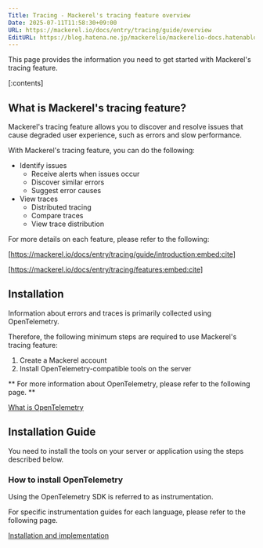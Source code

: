 ```yaml
---
Title: Tracing - Mackerel's tracing feature overview
Date: 2025-07-11T11:58:30+09:00
URL: https://mackerel.io/docs/entry/tracing/guide/overview
EditURL: https://blog.hatena.ne.jp/mackerelio/mackerelio-docs.hatenablog.mackerel.io/atom/entry/6802418398507686233
---
```


This page provides the information you need to get started with Mackerel's tracing feature.

[:contents]

## What is Mackerel's tracing feature?

Mackerel's tracing feature allows you to discover and resolve issues that cause degraded user experience, such as errors and slow performance.

With Mackerel's tracing feature, you can do the following:

* Identify issues
  * Receive alerts when issues occur
  * Discover similar errors
  * Suggest error causes
* View traces
  * Distributed tracing
  * Compare traces
  * View trace distribution

For more details on each feature, please refer to the following:

[https://mackerel.io/docs/entry/tracing/guide/introduction:embed:cite]

[https://mackerel.io/docs/entry/tracing/features:embed:cite]

## Installation

Information about errors and traces is primarily collected using OpenTelemetry.

Therefore, the following minimum steps are required to use Mackerel's tracing feature:

1. Create a Mackerel account
2. Install OpenTelemetry-compatible tools on the server

** For more information about OpenTelemetry, please refer to the following page. **

[What is OpenTelemetry](https://mackerel.io/docs/entry/tracing/guide/what-is-opentelemetry)

## Installation Guide

You need to install the tools on your server or application using the steps described below.

### How to install OpenTelemetry

Using the OpenTelemetry SDK is referred to as instrumentation.

For specific instrumentation guides for each language, please refer to the following page.

[Installation and implementation](https://mackerel.io/docs/entry/tracing/installations)
